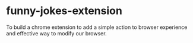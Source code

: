 # funny-jokes-extension
To build a chrome extension to add a simple action to browser experience and effective way to modify our browser.
